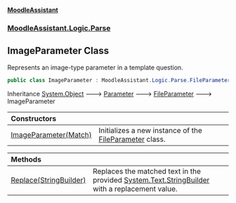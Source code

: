 #### [MoodleAssistant](index.md 'index')
### [MoodleAssistant.Logic.Parse](MoodleAssistant.Logic.Parse.md 'MoodleAssistant.Logic.Parse')

## ImageParameter Class

Represents an image-type parameter in a template question.

```csharp
public class ImageParameter : MoodleAssistant.Logic.Parse.FileParameter
```

Inheritance [System.Object](https://docs.microsoft.com/en-us/dotnet/api/System.Object 'System.Object') &#129106; [Parameter](MoodleAssistant.Logic.Parse.Parameter.md 'MoodleAssistant.Logic.Parse.Parameter') &#129106; [FileParameter](MoodleAssistant.Logic.Parse.FileParameter.md 'MoodleAssistant.Logic.Parse.FileParameter') &#129106; ImageParameter

| Constructors | |
| :--- | :--- |
| [ImageParameter(Match)](MoodleAssistant.Logic.Parse.ImageParameter.ImageParameter(System.Text.RegularExpressions.Match).md 'MoodleAssistant.Logic.Parse.ImageParameter.ImageParameter(System.Text.RegularExpressions.Match)') | Initializes a new instance of the [FileParameter](MoodleAssistant.Logic.Parse.FileParameter.md 'MoodleAssistant.Logic.Parse.FileParameter') class. |

| Methods | |
| :--- | :--- |
| [Replace(StringBuilder)](MoodleAssistant.Logic.Parse.ImageParameter.Replace(System.Text.StringBuilder).md 'MoodleAssistant.Logic.Parse.ImageParameter.Replace(System.Text.StringBuilder)') | Replaces the matched text in the provided [System.Text.StringBuilder](https://docs.microsoft.com/en-us/dotnet/api/System.Text.StringBuilder 'System.Text.StringBuilder') with a replacement value. |
